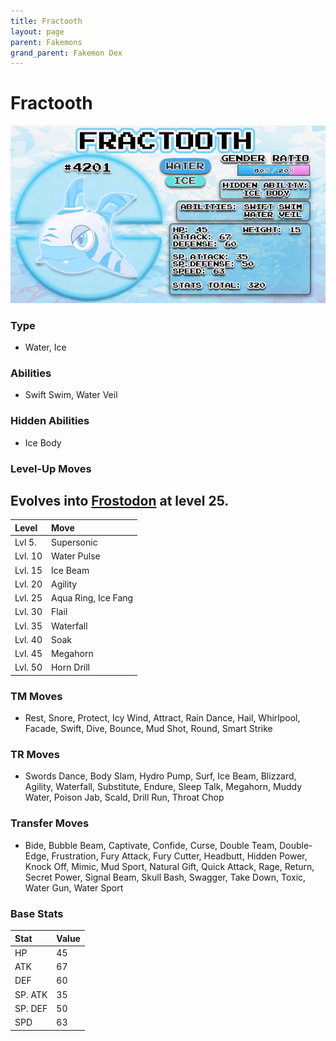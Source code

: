 ```yaml
---
title: Fractooth
layout: page
parent: Fakemons
grand_parent: Fakemon Dex
---
```


# Fractooth

![Image](/fakemon_pics/fractooth.png)

### Type
- Water, Ice

### Abilities
- Swift Swim, Water Veil

### Hidden Abilities
- Ice Body

### Level-Up Moves
## Evolves into [Frostodon](https://wiki.projectshiba.com/fakemon_dex/frostodon) at level 25.

| Level   | Move                |
|:--------|:--------------------|
| Lvl 5.  | Supersonic          |
| Lvl. 10 | Water Pulse         |
| Lvl. 15 | Ice Beam            |
| Lvl. 20 | Agility             |
| Lvl. 25 | Aqua Ring, Ice Fang |
| Lvl. 30 | Flail               |
| Lvl. 35 | Waterfall           |
| Lvl. 40 | Soak                |
| Lvl. 45 | Megahorn            |
| Lvl. 50 | Horn Drill          |

### TM Moves
- Rest, Snore, Protect, Icy Wind, Attract, Rain Dance, Hail, Whirlpool, Facade, Swift, Dive, Bounce, Mud Shot, Round, Smart Strike

### TR Moves
- Swords Dance, Body Slam, Hydro Pump, Surf, Ice Beam, Blizzard, Agility, Waterfall, Substitute, Endure, Sleep Talk, Megahorn, Muddy Water, Poison Jab, Scald, Drill Run, Throat Chop

### Transfer Moves
- Bide, Bubble Beam, Captivate, Confide, Curse, Double Team, Double-Edge, Frustration, Fury Attack, Fury Cutter, Headbutt, Hidden Power, Knock Off, Mimic, Mud Sport, Natural Gift, Quick Attack, Rage, Return, Secret Power, Signal Beam, Skull Bash, Swagger, Take Down, Toxic, Water Gun, Water Sport

### Base Stats

| Stat    | Value |
|:--------|:------|
| HP      | 45    |
| ATK     | 67    |
| DEF     | 60    |
| SP. ATK | 35    |
| SP. DEF | 50    |
| SPD     | 63    |